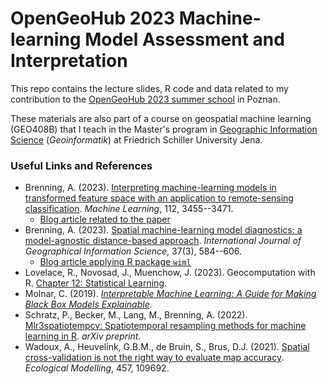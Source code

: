 # OpenGeoHub 2023 Machine-learning Model Assessment and Interpretation

This repo contains the lecture slides, R code and data related to my contribution to the [OpenGeoHub 2023 summer school](https://opengeohub.org/summer-school/opengeohub-summer-school-poznan-2023/) in Poznan.

These materials are also part of a course on geospatial machine learning (GEO408B) that I teach in the Master's program in [Geographic Information Science](https://www.uni-jena.de/msc-geoinformatik) (*Geoinformatik*) at Friedrich Schiller University Jena.

### Useful Links and References

- Brenning, A. (2023). [Interpreting machine-learning models in transformed feature space with an application to remote-sensing classification](https://doi.org/10.1007/s10994-023-06327-8). *Machine Learning*, 112, 3455--3471.
  - [Blog article related to the paper](https://geods.netlify.app/post/spatial-ml-model-diagnostics/)
- Brenning, A. (2023). [Spatial machine-learning model diagnostics: a model-agnostic distance-based approach](https://doi.org/10.1080/13658816.2022.2131789). *International Journal of Geographical Information Science*, 37(3), 584--606.
  - [Blog article applying R package `wiml`](https://geods.netlify.app/post/interpretable-ml-with-a-twist/)
- Lovelace, R., Novosad, J., Muenchow, J. (2023). Geocomputation with R. [Chapter 12: Statistical Learning](https://r.geocompx.org/spatial-cv.html).
- Molnar, C. (2019). [*Interpretable Machine Learning: A Guide for Making Black Box Models Explainable*](https://christophm.github.io/interpretable-ml-book/).
- Schratz, P., Becker, M., Lang, M., Brenning, A. (2022). [Mlr3spatiotempcv: Spatiotemporal resampling methods for machine learning in R](https://arxiv.org/abs/2110.12674). *arXiv preprint*.
- Wadoux, A., Heuvelink, G.B.M., de Bruin, S., Brus, D.J. (2021). [Spatial cross-validation is not the right way to evaluate map accuracy](https://doi.org/10.1016/j.ecolmodel.2021.109692). *Ecological Modelling*, 457, 109692.
